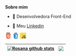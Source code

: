 **Sobre mim**

- 💼 Desenvolvedora Front-End 

<!-- 📈-->

<!-- ❤️-->

- 💬 Meu [Linkedin](https://www.linkedin.com/in/rosanagiglio/) 

<code><img height="20" src="https://raw.githubusercontent.com/github/explore/80688e429a7d4ef2fca1e82350fe8e3517d3494d/topics/html/html.png"></code>
<code><img height="20" src="https://raw.githubusercontent.com/github/explore/5c058a388828bb5fde0bcafd4bc867b5bb3f26f3/topics/css/css.png"></code>
<code><img height="20" src="https://raw.githubusercontent.com/github/explore/80688e429a7d4ef2fca1e82350fe8e3517d3494d/topics/javascript/javascript.png"></code>

| <a href="https://github.com/GiglioRosana/github-readme-stats"><img align="center" src="https://github-readme-stats.vercel.app/api?username=GiglioRosana&show_icons=true&include_all_commits=true&theme=buefy&hide_border=true" alt="Rosana github stats" /></a> | <a href="https://github.com/GiglioRosana/github-readme-stats"><img align="center" src="https://github-readme-stats.vercel.app/api/top-langs/?username=GiglioRosana&layout=compact&theme=buefy&hide_border=true" /></a> |
| ------------- | ------------- |
